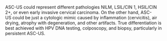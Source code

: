 ASC-US could represent different pathologies NILM, LSIL/CIN 1, HSIL/CIN 2+, or even early invasive cervical carcinoma. On the other hand, ASC-US could be just a cytologic mimic caused by inflammation (cervicitis), air drying, atrophy with degeneration, and other artifacts. True differentiation is best achieved with HPV DNA testing, colposcopy, and biopsy, particularly in persistent ASC-US.